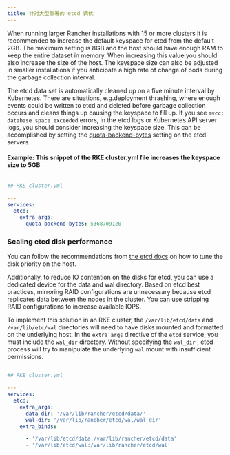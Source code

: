 ```yaml
---
title: 针对大型部署的 etcd 调优
---
```


When running larger Rancher installations with 15 or more clusters it is recommended to increase the default keyspace for etcd from the default 2GB. The maximum setting is 8GB and the host should have enough RAM to keep the entire dataset in memory. When increasing this value you should also increase the size of the host. The keyspace size can also be adjusted in smaller installations if you anticipate a high rate of change of pods during the garbage collection interval.

The etcd data set is automatically cleaned up on a five minute interval by Kubernetes. There are situations, e.g.deployment thrashing, where enough events could be written to etcd and deleted before garbage collection occurs and cleans things up causing the keyspace to fill up. If you see `mvcc: database space exceeded` errors, in the etcd logs or Kubernetes API server logs, you should consider increasing the keyspace size. This can be accomplished by setting the [quota-backend-bytes](https://etcd.io/docs/v3.4.0/op-guide/maintenance/#space-quota) setting on the etcd servers.

#### Example: This snippet of the RKE cluster.yml file increases the keyspace size to 5GB

``` yaml

## RKE cluster.yml

---
services:
  etcd:
    extra_args:
      quota-backend-bytes: 5368709120
```

### Scaling etcd disk performance

You can follow the recommendations from [the etcd docs](https://etcd.io/docs/v3.4.0/tuning/#disk) on how to tune the disk priority on the host.

Additionally, to reduce IO contention on the disks for etcd, you can use a dedicated device for the data and wal directory. Based on etcd best practices, mirroring RAID configurations are unnecessary because etcd replicates data between the nodes in the cluster. You can use stripping RAID configurations to increase available IOPS.

To implement this solution in an RKE cluster, the `/var/lib/etcd/data` and `/var/lib/etc/wal` directories will need to have disks mounted and formatted on the underlying host. In the `extra_args` directive of the `etcd` service, you must include the `wal_dir` directory. Without specifying the `wal_dir` , etcd process will try to manipulate the underlying `wal` mount with insufficient permissions.

``` yaml

## RKE cluster.yml

---
services:
  etcd:
    extra_args:
      data-dir: '/var/lib/rancher/etcd/data/'
      wal-dir: '/var/lib/rancher/etcd/wal/wal_dir'
    extra_binds:

      - '/var/lib/etcd/data:/var/lib/rancher/etcd/data'
      - '/var/lib/etcd/wal:/var/lib/rancher/etcd/wal'

```

